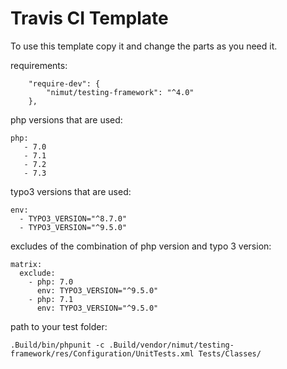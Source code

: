 Travis CI Template
========

To use this template copy it and change the parts as you need it.

requirements:
```
    "require-dev": {
        "nimut/testing-framework": "^4.0"
    },
```

php versions that are used:
```
php:
   - 7.0
   - 7.1
   - 7.2
   - 7.3
```

typo3 versions that are used:
```
env:
  - TYPO3_VERSION="^8.7.0"
  - TYPO3_VERSION="^9.5.0"
```

excludes of the combination of php version and typo 3 version:
```
matrix:
  exclude:
    - php: 7.0
      env: TYPO3_VERSION="^9.5.0"
    - php: 7.1
      env: TYPO3_VERSION="^9.5.0"
```

path to your test folder:
```
.Build/bin/phpunit -c .Build/vendor/nimut/testing-framework/res/Configuration/UnitTests.xml Tests/Classes/
```